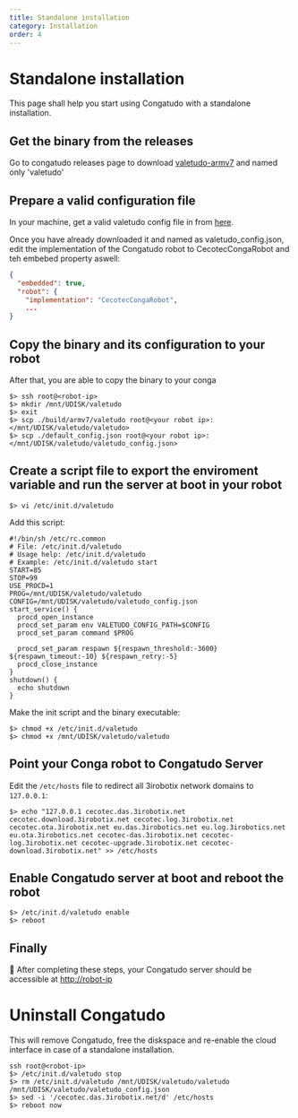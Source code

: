 ```yaml
---
title: Standalone installation
category: Installation
order: 4
---
```


# Standalone installation

This page shall help you start using Congatudo with a standalone installation.

## Get the binary from the releases
Go to congatudo releases page to download [valetudo-armv7](https://github.com/congatudo/Congatudo/releases) and named only 'valetudo'

## Prepare a valid configuration file
In your machine, get a valid valetudo config file in from [here](https://raw.githubusercontent.com/congatudo/Congatudo/master/backend/lib/res/default_config.json).

Once you have already downloaded it and named as valetudo_config.json, edit the implementation of the Congatudo robot to CecotecCongaRobot and teh embebed property aswell:
```json
{
  "embedded": true,
  "robot": {
    "implementation": "CecotecCongaRobot",
    ...
}
```

## Copy the binary and its configuration to your robot
After that, you are able to copy the binary to your conga
```shellell
$> ssh root@<robot-ip>
$> mkdir /mnt/UDISK/valetudo
$> exit
$> scp ./build/armv7/valetudo root@<your robot ip>:</mnt/UDISK/valetudo/valetudo>
$> scp ./default_config.json root@<your robot ip>:</mnt/UDISK/valetudo/valetudo_config.json>
```
## Create a script file to export the enviroment variable and run the server at boot in your robot
```shellell
$> vi /etc/init.d/valetudo
```

Add this script:
```shell
#!/bin/sh /etc/rc.common                                                                                                    
# File: /etc/init.d/valetudo
# Usage help: /etc/init.d/valetudo
# Example: /etc/init.d/valetudo start
START=85
STOP=99                                     
USE_PROCD=1                                                                                                                
PROG=/mnt/UDISK/valetudo/valetudo
CONFIG=/mnt/UDISK/valetudo/valetudo_config.json                                     
start_service() {                     
  procd_open_instance                 
  procd_set_param env VALETUDO_CONFIG_PATH=$CONFIG
  procd_set_param command $PROG    

  procd_set_param respawn ${respawn_threshold:-3600} ${respawn_timeout:-10} ${respawn_retry:-5}
  procd_close_instance                
}                                                                                                                          
shutdown() {                                                                                                            
  echo shutdown                                                                                                   
}
```

Make the init script and the binary executable:
```shellell
$> chmod +x /etc/init.d/valetudo
$> chmod +x /mnt/UDISK/valetudo/valetudo
```

## Point your Conga robot to Congatudo Server
Edit the `/etc/hosts` file to redirect all 3irobotix network domains to `127.0.0.1`:
```shellell
$> echo "127.0.0.1 cecotec.das.3irobotix.net cecotec.download.3irobotix.net cecotec.log.3irobotix.net cecotec.ota.3irobotix.net eu.das.3irobotics.net eu.log.3irobotics.net eu.ota.3irobotics.net cecotec-das.3irobotix.net cecotec-log.3irobotix.net cecotec-upgrade.3irobotix.net cecotec-download.3irobotix.net" >> /etc/hosts
```

## Enable Congatudo server at boot and reboot the robot
```shellell
$> /etc/init.d/valetudo enable
$> reboot
```
## Finally
🎉 After completing these steps, your Congatudo server should be accessible at <http://robot-ip>

# Uninstall Congatudo

This will remove Congatudo, free the diskspace and re-enable the cloud interface in case of a standalone installation.

```shellell
ssh root@<robot-ip>
$> /etc/init.d/valetudo stop
$> rm /etc/init.d/valetudo /mnt/UDISK/valetudo/valetudo /mnt/UDISK/valetudo/valetudo_config.json  
$> sed -i '/cecotec.das.3irobotix.net/d' /etc/hosts
$> reboot now
```